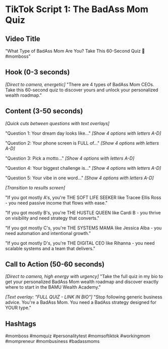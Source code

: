 # TikTok Script 1: The BadAss Mom Quiz

## Video Title
"What Type of BadAss Mom Are You? Take This 60-Second Quiz 👑 #momboss"

## Hook (0-3 seconds)
*[Direct to camera, energetic]*
"There are 4 types of BadAss Mom CEOs. Take this 60-second quiz to discover yours and unlock your personalized wealth roadmap."

## Content (3-50 seconds)
*[Quick cuts between questions with text overlays]*

"Question 1: Your dream day looks like..."
*[Show 4 options with letters A-D]*

"Question 2: Your phone screen is FULL of..."
*[Show 4 options with letters A-D]*

"Question 3: Pick a motto..."
*[Show 4 options with letters A-D]*

"Question 4: Your biggest challenge is..."
*[Show 4 options with letters A-D]*

"Question 5: Your vibe in one word..."
*[Show 4 options with letters A-D]*

*[Transition to results screen]*

"If you got mostly A's, you're THE SOFT LIFE SEEKER like Tracee Ellis Ross - you need passive income that flows with ease."

"If you got mostly B's, you're THE HUSTLE QUEEN like Cardi B - you thrive on visibility and need strategy that converts."

"If you got mostly C's, you're THE SYSTEMS MAMA like Jessica Alba - you need automation and intentional growth."

"If you got mostly D's, you're THE DIGITAL CEO like Rihanna - you need scalable systems and a team that delivers."

## Call to Action (50-60 seconds)
*[Direct to camera, high energy with urgency]*
"Take the full quiz in my bio to get your personalized BadAss Mom wealth roadmap and discover exactly where to start in the BAMU Wealth Academy."

*[Text overlay: "FULL QUIZ - LINK IN BIO"]*
"Stop following generic business advice. You're a BadAss Mom. You need a BadAss strategy designed for YOUR type."

## Hashtags
#momboss #momquiz #personalitytest #momsoftiktok #workingmom #mompreneur #mombusiness #badassmoms
